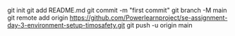 git init
git add README.md
git commit -m "first commit"
git branch -M main
git remote add origin https://github.com/Powerlearnproject/se-assignment-day-3-environment-setup-timosafety.git
git push -u origin main
